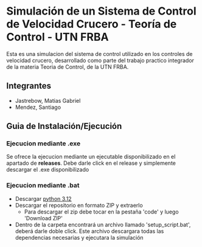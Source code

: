 # Simulación de un Sistema de Control de Velocidad Crucero - Teoría de Control - UTN FRBA

Esta es una simulacion del sistema de control utilizado en los controles de velocidad crucero, desarrollado como parte del trabajo practico integrador de la materia Teoria de Control, de la UTN FRBA.

## Integrantes

- Jastrebow, Matias Gabriel
- Mendez, Santiago

## Guia de Instalación/Ejecución

### Ejecucion mediante .exe

Se ofrece la ejecucion mediante un ejecutable disponibilizado en el apartado de **releases**. Debe darle click en el release y simplemente descargar el .exe disponibilizado

### Ejecucion mediante .bat

- Descargar [python 3.12](https://www.python.org/downloads/release/python-3120/)
- Descargar el repositorio en formato ZIP y extraerlo
  - Para descargar el zip debe tocar en la pestaña 'code' y luego 'Download ZIP'
- Dentro de la carpeta encontrará un archivo llamado 'setup_script.bat', deberá darle doble click. Este archivo descargara todas las dependencias necesarias y ejecutara la simulación
